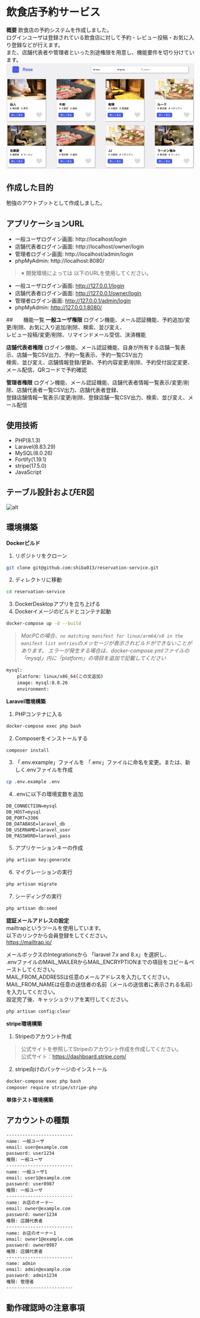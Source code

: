 # 飲食店予約サービス
**概要**
飲食店の予約システムを作成しました。<br>
ログインユーザは登録されている飲食店に対して予約・レビュー投稿・お気に入り登録などが行えます。<br>
また、店舗代表者や管理者といった別途権限を用意し、機能要件を切り分けています。<br>
![alt](top.png)


## 作成した目的
勉強のアウトプットとして作成しました。


## アプリケーションURL
- 一般ユーザログイン画面: http://localhost/login
- 店舗代表者ログイン画面: http://localhost/owner/login
- 管理者ログイン画面: http://localhost/admin/login
- phpMyAdmin: http://localhost:8080/

> ※ 開発環境によっては 以下のURLを使用してください。
- 一般ユーザログイン画面: http://127.0.0.1/login
- 店舗代表者ログイン画面: http://127.0.0.1/owner/login
- 管理者ログイン画面: http://127.0.0.1/admin/login
- phpMyAdmin: http://127.0.0.1:8080/


##　　機能一覧
**一般ユーザ権限**
ログイン機能、メール認証機能、予約追加/変更/削除、お気に入り追加/削除、検索、並び変え、<br>
レビュー投稿/変更/削除、リマインドメール受信、決済機能<br>

**店舗代表者権限**
ログイン機能、メール認証機能、自身が所有する店舗一覧表示、店舗一覧CSV出力、予約一覧表示、予約一覧CSV出力<br>
検索、並び変え、店舗情報登録/更新、予約内容変更/削除、予約受付設定変更、メール配信、QRコードで予約確認

**管理者権限**
ログイン機能、メール認証機能、店舗代表者情報一覧表示/変更/削除、店舗代表者一覧CSV出力、店舗代表者登録、<br>
登録店舗情報一覧表示/変更/削除、登録店舗一覧CSV出力、検索、並び変え、メール配信<br>


## 使用技術
- PHP(8.1.3)
- Laravel(8.83.29)
- MySQL(8.0.26)
- Fortify(1.19.1)
- stripe(17.5.0)
- JavaScript


## テーブル設計およびER図
![alt](er.png)


## 環境構築
**Dockerビルド**
1. リポジトリをクローン
``` bash
git clone git@github.com:shiba013/reservation-service.git
```
2. ディレクトリに移動
``` bash
cd reservation-service
```
3. DockerDesktopアプリを立ち上げる
4. Dockerイメージのビルドとコンテナ起動
``` bash
docker-compose up -d --build
```

> *MacPCの場合、`no matching manifest for linux/arm64/v8 in the manifest list entries`のメッセージが表示されビルドができないことがあります。
エラーが発生する場合は、docker-compose.ymlファイルの「mysql」内に「platform」の項目を追加で記載してください*
``` bash
mysql:
    platform: linux/x86_64(この文追加)
    image: mysql:8.0.26
    environment:
```

**Laravel環境構築**
1. PHPコンテナに入る
``` bash
docker-compose exec php bash
```
2. Composerをインストールする
``` bash
composer install
```
3. 「.env.example」ファイルを 「.env」ファイルに命名を変更。または、新しく.envファイルを作成
``` bash
cp .env.example .env
```
4. .envに以下の環境変数を追加
``` text
DB_CONNECTION=mysql
DB_HOST=mysql
DB_PORT=3306
DB_DATABASE=laravel_db
DB_USERNAME=laravel_user
DB_PASSWORD=laravel_pass
```
5. アプリケーションキーの作成
``` bash
php artisan key:generate
```
6. マイグレーションの実行
``` bash
php artisan migrate
```
7. シーディングの実行
``` bash
php artisan db:seed
```

**認証メールアドレスの設定** <br>
mailtrapというツールを使用しています。<br>
以下のリンクから会員登録をしてください。<br>
https://mailtrap.io/

メールボックスのIntegrationsから 「laravel 7.x and 8.x」を選択し、<br>
.envファイルのMAIL_MAILERからMAIL_ENCRYPTIONまでの項目をコピー＆ペーストしてください。<br>
MAIL_FROM_ADDRESSは任意のメールアドレスを入力してください。<br>
MAIL_FROM_NAMEは任意の送信者の名前（メールの送信者に表示される名前）を入力してください。<br>
設定完了後、キャッシュクリアを実行してください。<br>
``` bash
php artisan config:clear
```

**stripe環境構築**
1. Stripeのアカウント作成
> 公式サイトを参照してStripeのアカウント作成を作成してください。<br>
> 公式サイト：https://dashboard.stripe.com/

2. stripe向けのパッケージのインストール
``` bash
docker-compose exec php bash
composer require stripe/stripe-php
```

**単体テスト環境構築**


## アカウントの種類
``` text
-------------------------
name: 一般ユーザ
email: user@example.com
password: user1234
権限: 一般ユーザ
-------------------------
name: 一般ユーザ1
email: user1@example.com
password: user0987
権限: 一般ユーザ
-------------------------
name: お店のオーナー
email: owner@example.com
password: owner1234
権限: 店舗代表者
-------------------------
name: お店のオーナー1
email: owner1@example.com
password: owner0987
権限: 店舗代表者
-------------------------
name: admin
email: admin@example.com
password: admin1234
権限: 管理者
-------------------------
```


## 動作確認時の注意事項
